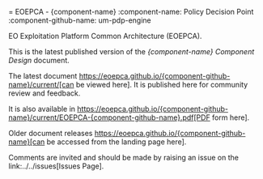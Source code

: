= EOEPCA - {component-name}
:component-name: Policy Decision Point
:component-github-name: um-pdp-engine

EO Exploitation Platform Common Architecture (EOEPCA).

This is the latest published version of the *{component-name} Component Design* document.

The latest document https://eoepca.github.io/{component-github-name}/current/[can be viewed here]. It is published here for community review and feedback.

It is also available in https://eoepca.github.io/{component-github-name}/current/EOEPCA-{component-github-name}.pdf[PDF form here].

Older document releases https://eoepca.github.io/{component-github-name}[can be accessed from the landing page here].

Comments are invited and should be made by raising an issue on the link:../../issues[Issues Page].
